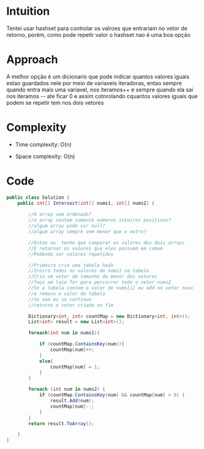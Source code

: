 # Intuition
Tentei usar hashset para controlar os valroes que entrariam no vetor de retorno, porém, como pode repetir valor o hashset nao é uma boa opção

# Approach
A melhor opção é um dicionario que pode indicar quantos valores iguais estao guardados nele por meio de variaveis iteradoras, entao sempre quando entra mais uma variavel, nos iteramos++ e sempre quando  ela sai nos iteramos -- ate ficar 0 e assim cotnrolando cquantos valores iguais que podem se repetir tem nos dois vetores

# Complexity
- Time complexity: O(n)

- Space complexity: O(n)

# Code
```csharp []
public class Solution {
    public int[] Intersect(int[] nums1, int[] nums2) {
        
        //O array vem ordenado?
        //o array contem somente numeros inteiros positivos?
        //algum array pode vir null?
        //algum array sempre vem menor que o outro?

        //Entao eu  tenho que comparar os valores dos dois arrays
        //E retornar os valores que eles possuem em comum
        //Podendo ser valores repetidos

        //Primeiro crio uma tabela hash
        //Insiro todos os valores do nums1 na tabela
        //Crio um vetor de tamanho do menor dos vetores
        //faço um laço for para percorrer todo o vetor nums2
        //Se a tabela contem o valor de nums[i] eu add no vetor novo
        //e removo o valor da tabela
        //Se nao eu so continuo
        //retorno o vetor criado no fim

        Dictionary<int, int> countMap = new Dictionary<int, int>();
        List<int> result = new List<int>();

        foreach(int num in nums1){

            if (countMap.ContainsKey(num)){
                countMap[num]++;
            }
            else{
                countMap[num] = 1;
            }
        }

        foreach (int num in nums2) {
            if (countMap.ContainsKey(num) && countMap[num] > 0) {
                result.Add(num); 
                countMap[num]--; 
            }
        }
        return result.ToArray();

    }
}
```
